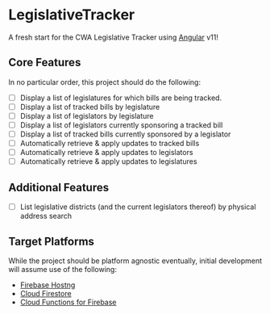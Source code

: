 # LegislativeTracker

A fresh start for the CWA Legislative Tracker using [Angular](https://angular.io/) v11!

## Core Features

In no particular order, this project should do the following:

- [ ] Display a list of legislatures for which bills are being tracked.
- [ ] Display a list of tracked bills by legislature
- [ ] Display a list of legislators by legislature
- [ ] Display a list of legislators currently sponsoring a tracked bill
- [ ] Display a list of tracked bills currently sponsored by a legislator
- [ ] Automatically retrieve & apply updates to tracked bills
- [ ] Automatically retrieve & apply updates to legislators
- [ ] Automatically retrieve & apply updates to legislatures

## Additional Features

- [ ] List legislative districts (and the current legislators thereof) by physical address search

## Target Platforms

While the project should be platform agnostic eventually, initial development will assume use of the following:

- [Firebase Hostng](https://firebase.google.com/docs/hosting)
- [Cloud Firestore](https://firebase.google.com/docs/firestore)
- [Cloud Functions for Firebase](https://firebase.google.com/docs/functions)

